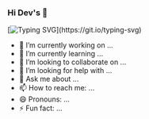 ### Hi Dev's 👋

[![Typing SVG](https://readme-typing-svg.herokuapp.com?color=ede247&background=27272700&multiline=true&height=110&lines=font=Verdana&size=30=Nunca+pare+de+aprender!)](https://git.io/typing-svg)
- 🔭 I’m currently working on ...
- 🌱 I’m currently learning ...
- 👯 I’m looking to collaborate on ...
- 🤔 I’m looking for help with ...
- 💬 Ask me about ...
- 📫 How to reach me: ...
- 😄 Pronouns: ...
- ⚡ Fun fact: ...



